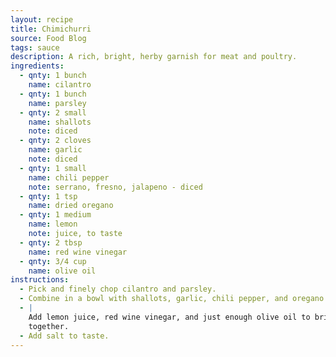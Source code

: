 ```yaml
---
layout: recipe
title: Chimichurri
source: Food Blog
tags: sauce
description: A rich, bright, herby garnish for meat and poultry.
ingredients:
  - qnty: 1 bunch
    name: cilantro
  - qnty: 1 bunch
    name: parsley
  - qnty: 2 small
    name: shallots
    note: diced
  - qnty: 2 cloves
    name: garlic
    note: diced
  - qnty: 1 small
    name: chili pepper
    note: serrano, fresno, jalapeno - diced
  - qnty: 1 tsp
    name: dried oregano
  - qnty: 1 medium
    name: lemon
    note: juice, to taste
  - qnty: 2 tbsp
    name: red wine vinegar
  - qnty: 3/4 cup
    name: olive oil
instructions:
  - Pick and finely chop cilantro and parsley.
  - Combine in a bowl with shallots, garlic, chili pepper, and oregano.
  - |
    Add lemon juice, red wine vinegar, and just enough olive oil to bring
    together.
  - Add salt to taste.
---
```

